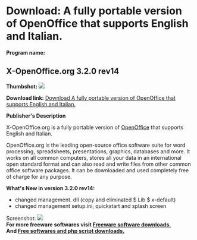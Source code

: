 # Download: A fully portable version of OpenOffice that supports English and Italian.

**Program name:**

## X-OpenOffice.org 3.2.0 rev14

  
**Thumbshot:** ![](http://www.freewarefiles.com/screenshot/openofficeportable_md.jpg)   
  
**Download link:** [Download A fully portable version of OpenOffice that supports English and Italian.](http://freesoftwares.boysofts.com/X-OpenOffice-org_program_55012.html)  
  


**Publisher's Description**  
  


X-OpenOffice.org is a fully portable version of [OpenOffice](http://www.freewarefiles.com/OpenOffice-org_program_2542.html) that supports English and Italian. 

OpenOffice.org is the leading open-source office software suite for word processing, spreadsheets, presentations, graphics, databases and more. It works on all common computers, stores all your data in an international open standard format and can also read and write files from other common office software packages. It can be downloaded and used completely free of charge for any purpose.

**What's New in version 3.2.0 rev14:**

  * changed management. dll (copy and eliminated $ Lib $ x-default) 
  * changed management setup.ini, quickstart and splash screen 

  
  
Screenshot: ![](http://www.freewarefiles.com/screenshot/openofficeportable.jpg)   
**For more freeware softwares visit [Freeware software downloads.](http://freesoftwares.boysofts.com/)**   
**And [Free softwares and php script downloads.](http://www.boysofts.com/)**
